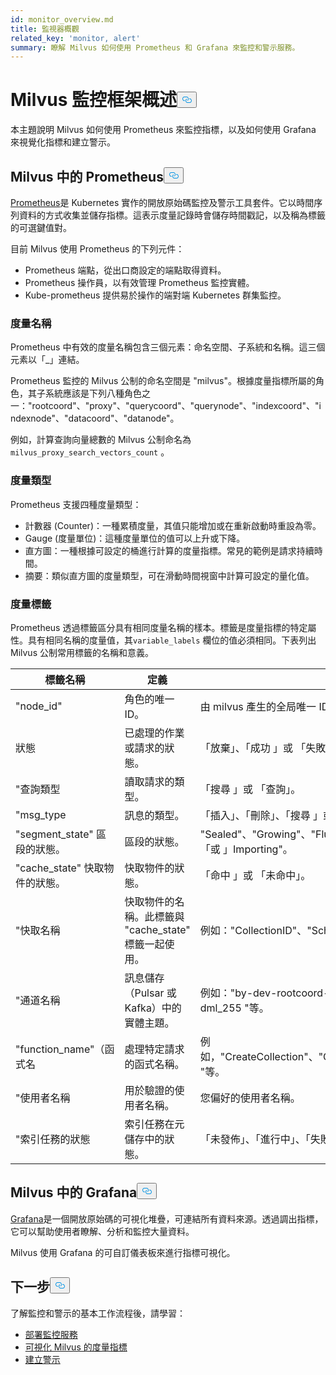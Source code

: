```yaml
---
id: monitor_overview.md
title: 監視器概觀
related_key: 'monitor, alert'
summary: 瞭解 Milvus 如何使用 Prometheus 和 Grafana 來監控和警示服務。
---
```

<h1 id="Milvus-monitoring-framework-overview" class="common-anchor-header">Milvus 監控框架概述<button data-href="#Milvus-monitoring-framework-overview" class="anchor-icon" translate="no">
      <svg translate="no"
        aria-hidden="true"
        focusable="false"
        height="20"
        version="1.1"
        viewBox="0 0 16 16"
        width="16"
      >
        <path
          fill="#0092E4"
          fill-rule="evenodd"
          d="M4 9h1v1H4c-1.5 0-3-1.69-3-3.5S2.55 3 4 3h4c1.45 0 3 1.69 3 3.5 0 1.41-.91 2.72-2 3.25V8.59c.58-.45 1-1.27 1-2.09C10 5.22 8.98 4 8 4H4c-.98 0-2 1.22-2 2.5S3 9 4 9zm9-3h-1v1h1c1 0 2 1.22 2 2.5S13.98 12 13 12H9c-.98 0-2-1.22-2-2.5 0-.83.42-1.64 1-2.09V6.25c-1.09.53-2 1.84-2 3.25C6 11.31 7.55 13 9 13h4c1.45 0 3-1.69 3-3.5S14.5 6 13 6z"
        ></path>
      </svg>
    </button></h1><p>本主題說明 Milvus 如何使用 Prometheus 來監控指標，以及如何使用 Grafana 來視覺化指標和建立警示。</p>
<h2 id="Prometheus-in-Milvus" class="common-anchor-header">Milvus 中的 Prometheus<button data-href="#Prometheus-in-Milvus" class="anchor-icon" translate="no">
      <svg translate="no"
        aria-hidden="true"
        focusable="false"
        height="20"
        version="1.1"
        viewBox="0 0 16 16"
        width="16"
      >
        <path
          fill="#0092E4"
          fill-rule="evenodd"
          d="M4 9h1v1H4c-1.5 0-3-1.69-3-3.5S2.55 3 4 3h4c1.45 0 3 1.69 3 3.5 0 1.41-.91 2.72-2 3.25V8.59c.58-.45 1-1.27 1-2.09C10 5.22 8.98 4 8 4H4c-.98 0-2 1.22-2 2.5S3 9 4 9zm9-3h-1v1h1c1 0 2 1.22 2 2.5S13.98 12 13 12H9c-.98 0-2-1.22-2-2.5 0-.83.42-1.64 1-2.09V6.25c-1.09.53-2 1.84-2 3.25C6 11.31 7.55 13 9 13h4c1.45 0 3-1.69 3-3.5S14.5 6 13 6z"
        ></path>
      </svg>
    </button></h2><p><a href="https://prometheus.io/docs/introduction/overview/">Prometheus</a>是 Kubernetes 實作的開放原始碼監控及警示工具套件。它以時間序列資料的方式收集並儲存指標。這表示度量記錄時會儲存時間戳記，以及稱為標籤的可選鍵值對。</p>
<p>目前 Milvus 使用 Prometheus 的下列元件：</p>
<ul>
<li>Prometheus 端點，從出口商設定的端點取得資料。</li>
<li>Prometheus 操作員，以有效管理 Prometheus 監控實體。</li>
<li>Kube-prometheus 提供易於操作的端對端 Kubernetes 群集監控。</li>
</ul>
<h3 id="Metric-names" class="common-anchor-header">度量名稱</h3><p>Prometheus 中有效的度量名稱包含三個元素：命名空間、子系統和名稱。這三個元素以「_」連結。</p>
<p>Prometheus 監控的 Milvus 公制的命名空間是 "milvus"。根據度量指標所屬的角色，其子系統應該是下列八種角色之一："rootcoord"、"proxy"、"querycoord"、"querynode"、"indexcoord"、"indexnode"、"datacoord"、"datanode"。</p>
<p>例如，計算查詢向量總數的 Milvus 公制命名為<code translate="no">milvus_proxy_search_vectors_count</code> 。</p>
<h3 id="Metric-types" class="common-anchor-header">度量類型</h3><p>Prometheus 支援四種度量類型：</p>
<ul>
<li>計數器 (Counter)：一種累積度量，其值只能增加或在重新啟動時重設為零。</li>
<li>Gauge (度量單位)：這種度量單位的值可以上升或下降。</li>
<li>直方圖：一種根據可設定的桶進行計算的度量指標。常見的範例是請求持續時間。</li>
<li>摘要：類似直方圖的度量類型，可在滑動時間視窗中計算可設定的量化值。</li>
</ul>
<h3 id="Metric-labels" class="common-anchor-header">度量標籤</h3><p>Prometheus 透過標籤區分具有相同度量名稱的樣本。標籤是度量指標的特定屬性。具有相同名稱的度量值，其<code translate="no">variable_labels</code> 欄位的值必須相同。下表列出 Milvus 公制常用標籤的名稱和意義。</p>
<table>
<thead>
<tr><th>標籤名稱</th><th>定義</th><th>值</th></tr>
</thead>
<tbody>
<tr><td>"node_id"</td><td>角色的唯一 ID。</td><td>由 milvus 產生的全局唯一 ID。</td></tr>
<tr><td>狀態</td><td>已處理的作業或請求的狀態。</td><td>「放棄」、「成功 」或 「失敗」。</td></tr>
<tr><td>"查詢類型</td><td>讀取請求的類型。</td><td>「搜尋 」或 「查詢」。</td></tr>
<tr><td>"msg_type</td><td>訊息的類型。</td><td>「插入」、「刪除」、「搜尋 」或 「查詢」。</td></tr>
<tr><td>"segment_state" 區段的狀態。</td><td>區段的狀態。</td><td>"Sealed"、"Growing"、"Flushed"、"Flushing"、"Dropped 「或 」Importing"。</td></tr>
<tr><td>"cache_state" 快取物件的狀態。</td><td>快取物件的狀態。</td><td>「命中 」或 「未命中」。</td></tr>
<tr><td>"快取名稱</td><td>快取物件的名稱。此標籤與 "cache_state" 標籤一起使用。</td><td>例如："CollectionID"、"Schema "等。</td></tr>
<tr><td>"通道名稱</td><td>訊息儲存（Pulsar 或 Kafka）中的實體主題。</td><td>例如："by-dev-rootcoord-dml_0"、"by-dev-rootcoord-dml_255 "等。</td></tr>
<tr><td>"function_name"（函式名</td><td>處理特定請求的函式名稱。</td><td>例如，"CreateCollection"、"CreatePartition"、"CreateIndex "等。</td></tr>
<tr><td>"使用者名稱</td><td>用於驗證的使用者名稱。</td><td>您偏好的使用者名稱。</td></tr>
<tr><td>"索引任務的狀態</td><td>索引任務在元儲存中的狀態。</td><td>「未發佈」、「進行中」、「失敗」、「完成 」或 「回收」。</td></tr>
</tbody>
</table>
<h2 id="Grafana-in-Milvus" class="common-anchor-header">Milvus 中的 Grafana<button data-href="#Grafana-in-Milvus" class="anchor-icon" translate="no">
      <svg translate="no"
        aria-hidden="true"
        focusable="false"
        height="20"
        version="1.1"
        viewBox="0 0 16 16"
        width="16"
      >
        <path
          fill="#0092E4"
          fill-rule="evenodd"
          d="M4 9h1v1H4c-1.5 0-3-1.69-3-3.5S2.55 3 4 3h4c1.45 0 3 1.69 3 3.5 0 1.41-.91 2.72-2 3.25V8.59c.58-.45 1-1.27 1-2.09C10 5.22 8.98 4 8 4H4c-.98 0-2 1.22-2 2.5S3 9 4 9zm9-3h-1v1h1c1 0 2 1.22 2 2.5S13.98 12 13 12H9c-.98 0-2-1.22-2-2.5 0-.83.42-1.64 1-2.09V6.25c-1.09.53-2 1.84-2 3.25C6 11.31 7.55 13 9 13h4c1.45 0 3-1.69 3-3.5S14.5 6 13 6z"
        ></path>
      </svg>
    </button></h2><p><a href="https://grafana.com/docs/grafana/latest/introduction/">Grafana</a>是一個開放原始碼的可視化堆疊，可連結所有資料來源。透過調出指標，它可以幫助使用者瞭解、分析和監控大量資料。</p>
<p>Milvus 使用 Grafana 的可自訂儀表板來進行指標可視化。</p>
<h2 id="Whats-next" class="common-anchor-header">下一步<button data-href="#Whats-next" class="anchor-icon" translate="no">
      <svg translate="no"
        aria-hidden="true"
        focusable="false"
        height="20"
        version="1.1"
        viewBox="0 0 16 16"
        width="16"
      >
        <path
          fill="#0092E4"
          fill-rule="evenodd"
          d="M4 9h1v1H4c-1.5 0-3-1.69-3-3.5S2.55 3 4 3h4c1.45 0 3 1.69 3 3.5 0 1.41-.91 2.72-2 3.25V8.59c.58-.45 1-1.27 1-2.09C10 5.22 8.98 4 8 4H4c-.98 0-2 1.22-2 2.5S3 9 4 9zm9-3h-1v1h1c1 0 2 1.22 2 2.5S13.98 12 13 12H9c-.98 0-2-1.22-2-2.5 0-.83.42-1.64 1-2.09V6.25c-1.09.53-2 1.84-2 3.25C6 11.31 7.55 13 9 13h4c1.45 0 3-1.69 3-3.5S14.5 6 13 6z"
        ></path>
      </svg>
    </button></h2><p>了解監控和警示的基本工作流程後，請學習：</p>
<ul>
<li><a href="/docs/zh-hant/v2.5.x/monitor.md">部署監控服務</a></li>
<li><a href="/docs/zh-hant/v2.5.x/visualize.md">可視化 Milvus 的度量指標</a></li>
<li><a href="/docs/zh-hant/v2.5.x/alert.md">建立警示</a></li>
</ul>
